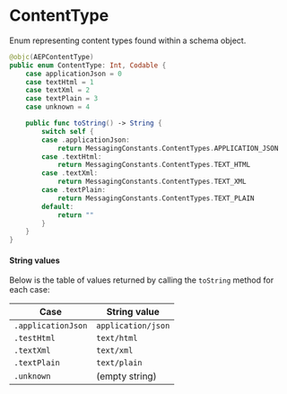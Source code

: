 # ContentType

Enum representing content types found within a schema object.

```swift
@objc(AEPContentType)
public enum ContentType: Int, Codable {
    case applicationJson = 0
    case textHtml = 1
    case textXml = 2
    case textPlain = 3
    case unknown = 4

    public func toString() -> String {
        switch self {
        case .applicationJson:
            return MessagingConstants.ContentTypes.APPLICATION_JSON
        case .textHtml:
            return MessagingConstants.ContentTypes.TEXT_HTML
        case .textXml:
            return MessagingConstants.ContentTypes.TEXT_XML
        case .textPlain:
            return MessagingConstants.ContentTypes.TEXT_PLAIN
        default:
            return ""
        }
    }
}
```

#### String values

Below is the table of values returned by calling the `toString` method for each case:

| Case | String value |
| ---- | ------------ |
| `.applicationJson` | `application/json` |
| `.testHtml` | `text/html` |
| `.textXml` | `text/xml` |
| `.textPlain` | `text/plain` |
| `.unknown` | (empty string) |
